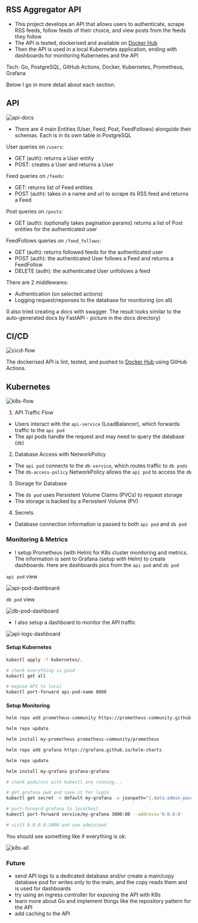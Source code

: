 ## RSS Aggregator API

- This project develops an API that allows users to authenticate, scrape RSS feeds, follow feeds of their choice, and view posts from the feeds they follow
- The API is tested, dockerised and available on [Docker Hub](https://hub.docker.com/repository/docker/timee98642/rss-agg-api/general)
- Then the API is used in a local Kubernetes application, ending with dashboards for monitoring Kubernetes and the API

Tech: Go, PostgreSQL, GitHub Actions, Docker, Kubernetes, Prometheus, Grafana

Below I go in more detail about each section.

## API 

![api-docs](project-info/api.svg)

- There are 4 main Entities (User, Feed, Post, FeedFollows) alongside their schemas. Each is in its own table in PostgreSQL

User queries on `/users`:
- GET (auth): returns a User entity
- POST: creates a User and returns a User

Feed queries on `/feeds`:
- GET: returns list of Feed entities
- POST (auth): takes in a name and url to scrape its RSS feed and returns a Feed

Post queries on `/posts`:
- GET (auth): (optionally takes pagination params) returns a list of Post entities for the authenticated user

FeedFollows queries on `/feed_follows`:
- GET (auth): returns followed feeds for the authenticated user
- POST (auth): the authenticated User follows a Feed and returns a FeedFollow
- DELETE (auth): the authenticated User unfollows a feed

There are 2 middlewares:
- Authentication (on selected actions)
- Logging request/reponses to the database for monitoring (on all)

(I also tried creating a docs with swagger. The result looks similar to the auto-generated docs by FastAPI - picture in the docs directory)

## CI/CD

![cicd-flow](project-info/cicd-flow.svg)

The dockerised API is lint, tested, and pushed to [Docker Hub](https://hub.docker.com/repository/docker/timee98642/rss-agg-api/general) using GitHub Actions.

## Kubernetes

![k8s-flow](project-info/k8s-flow.svg)

1. API Traffic Flow
- Users interact with the `api-service` (LoadBalancer), which forwards traffic to the `api pod`
- The api pods handle the request and may need to query the database (`db`)

2. Database Access with NetworkPolicy
- The `api pod` connects to the `db-service`, which routes traffic to `db pods`
- The `db-access-policy` NetworkPolicy allows the `api pod` to access the `db`

3. Storage for Database
- The `db pod` uses Persistent Volume Claims (PVCs) to request storage
- The storage is backed by a Persistent Volume (PV)

4. Secrets
- Database connection information is passed to both `api pod` and `db pod`

### Monitoring & Metrics

- I setup Prometheus (with Helm) for K8s cluster monitoring and metrics. The information is sent to Grafana (setup with Helm) to create dashboards. Here are dashboards pics from the `api pod` and `db pod`

`api pod` view

![api-pod-dashboard](project-info/api-pod-dashboard.png)

`db pod` view

![db-pod-dashboard](project-info/db-pod-dashboard.png)

- I also setup a dashboard to monitor the API traffic

![api-logs-dashboard](project-info/api-logs-dashboard.png)


#### Setup Kubernetes

```bash
kubectl apply -f kubernetes/.

# check everything is good 
kubectl get all

# expose API to local
kubectl port-forward api-pod-name 8080
```

#### Setup Monitoring

```bash
helm repo add prometheus-community https://prometheus-community.github.io/helm-charts

helm repo update

helm install my-prometheus prometheus-community/prometheus

helm repo add grafana https://grafana.github.io/helm-charts

helm repo update

helm install my-grafana grafana-grafana

# check pods/svc with kubectl are running...

# get grafana pwd and save it for login
kubectl get secret -n default my-grafana -o jsonpath="{.data.admin-password}" | base64 --decode ; echo

# port-forward grafana to localhost
kubectl port-forward service/my-grafana 3000:80 --address='0.0.0.0' 

# visit 0.0.0.0:3000 and use admin/pwd
```

You should see something like if everything is ok:

![k8s-all](project-info/k8s-all.png)

### Future

- send API logs to a dedicated database and/or create a main/copy database pod for writes only to the main, and the copy reads them and is used for dashboards
- try using an ingress controller for exposing the API with K8s
- learn more about Go and implement things like the repository pattern for the API
- add caching to the API
